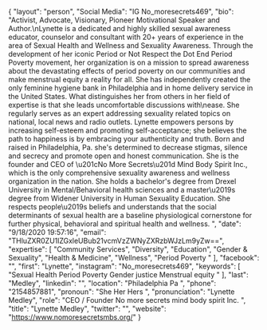 {
  "layout": "person",
  "Social Media": "IG  No_moresecrets469",
  "bio": "Activist, Advocate, Visionary, Pioneer Motivational Speaker and Author.\nLynette is a dedicated and highly skilled sexual awareness educator, counselor and consultant with 20+ years of experience in the area of Sexual Health and Wellness and Sexuality Awareness. Through the development of her iconic Period or Not Respect the Dot End Period Poverty movement, her organization is on a mission to spread awareness about the devastating effects of period poverty on our communities and make menstrual equity a reality for all. She has independently created the only feminine hygiene bank in Philadelphia and in home delivery service in the United States. What distinguishes her from others in her field of expertise is that she leads uncomfortable discussions with\nease. She regularly serves as an expert addressing sexuality related topics on national, local news and radio outlets. Lynette empowers persons by increasing self-esteem and promoting self-acceptance; she believes the path to happiness is by embracing your authenticity and truth. Born and raised in Philadelphia, Pa. she's determined to decrease stigmas, silence and secrecy and promote open and honest communication. She is the founder and CEO of \u201cNo More Secrets\u201d Mind Body Spirit Inc., which is the only comprehensive sexuality awareness and wellness organization in the nation. She holds a bachelor's degree from Drexel University in Mental/Behavioral health sciences and a master\u2019s degree from Widener University in Human Sexuality Education. She respects people\u2019s beliefs and understands that the social determinants of sexual health are a baseline physiological cornerstone for further physical, behavioral and spiritual health and wellness. ",
  "date": "9/18/2020 19:57:16",
  "email": "THluZXR0ZU1lZGxleUBub21vcmVzZWNyZXRzbWJzLm9yZw==",
  "expertise": [
    "Community Services",
    "Diversity",
    "Education",
    "Gender & Sexuality",
    "Health & Medicine",
    "Wellness",
    "Period Poverty "
  ],
  "facebook": "",
  "first": "Lynette",
  "instagram": "No_moresecrets469",
  "keywords": [
    "Sexual Health Period Poverty Gender justice Menstrual equity "
  ],
  "last": "Medley",
  "linkedin": "",
  "location": "Philadelphia Pa ",
  "phone": "2154857881",
  "pronoun": "She Her Hers ",
  "pronunciation": "Lynette Medley",
  "role": "CEO / Founder No more secrets mind body spirit Inc. ",
  "title": "Lynette Medley",
  "twitter": "",
  "website": "https://www.nomoresecretsmbs.org/"
}
